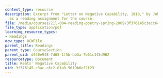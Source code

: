 ```yaml
---
content_type: resource
description: Excerpt from "Letter on Negative Capability, 1818," by John Keats, presented
  as a reading assignment for the course.
file: /media/courses/21l-004-reading-poetry-spring-2009/3f376145c3acc6c20fa95019b6ef2f23_MIT21l_004s09_read02_keats.pdf
file_type: application/pdf
learning_resource_types:
- Readings
ocw_type: OCWFile
parent_title: Readings
parent_type: CourseSection
parent_uid: d440e948-7d65-1f5b-bb3a-7b61c145d962
resourcetype: Document
title: Keats' Negative Capability
uid: 3f376145-c3ac-c6c2-0fa9-5019b6ef2f23
---
```

